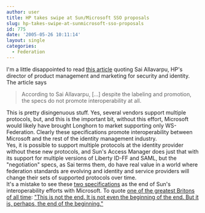 ```yaml
---
author: user
title: HP takes swipe at Sun/Microsoft SSO proposals
slug: hp-takes-swipe-at-sunmicrosoft-sso-proposals
id: 775
date: '2005-05-26 10:11:14'
layout: single
categories:
  - Federation
---
```


I'm a little disappointed to read [this article](http://www.cbronline.com/article_news.asp?guid=5D3A6040-8143-4482-9792-2C8A7267B101) quoting Sai Allavarpu, HP's director of product management and marketing for security and identity. The article says

> According to Sai Allavarpu, [...] despite the labeling and promotion, the specs do not promote interoperability at all.

This is pretty disingenuous stuff. Yes, several vendors support multiple protocols, but, and this is the important bit, without this effort, Microsoft would likely have brought Longhorn to market supporting only WS-Federation. Clearly these specifications promote interoperability between Microsoft and the rest of the identity management industry.  
Yes, it is possible to support multiple protocols at the identity provider without these new protocols, and Sun's Access Manager does just that with its support for multiple versions of Liberty ID-FF and SAML, but the "negotiation" specs, as Sai terms them, do have real value in a world where federation standards are evolving and identity and service providers will change their sets of supported protocols over time.  
It's a mistake to see these [two specifications](http://developers.sun.com/techtopics/identity/interop/index.html) as the end of Sun's interoperability efforts with Microsoft. To quote [one of the greatest Britons of all time](http://www.bbc.co.uk/history/programmes/greatbritons.shtml): ["This is not the end. It is not even the beginning of the end. But it is, perhaps, the end of the beginning."](http://www.winstonchurchill.org/i4a/pages/index.cfm?pageid=388#end)